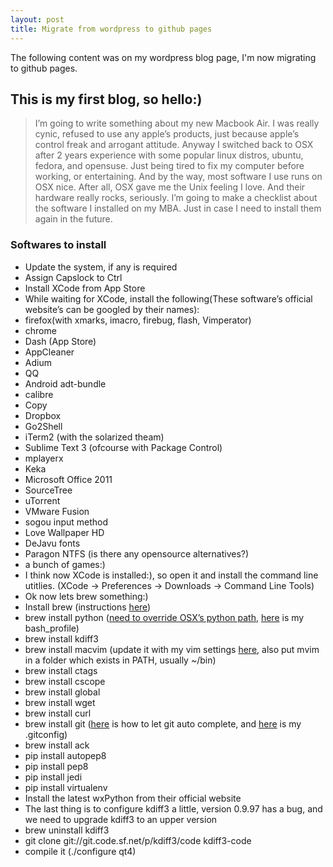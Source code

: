 ```yaml
---
layout: post
title: Migrate from wordpress to github pages
---
```


<div class="message">
  The following content was on my wordpress blog page, I'm now migrating to github pages.
</div>

## This is my first blog, so hello:)

> I’m going to write something about my new Macbook Air. I was really cynic, refused to use any apple’s products, just because apple’s control freak and arrogant attitude. Anyway I switched back to OSX after 2 years experience with some popular linux distros, ubuntu, fedora, and opensuse. Just being tired to fix my computer before working, or entertaining. And by the way, most software I use runs on OSX nice. After all, OSX gave me the Unix feeling I love. And their hardware really rocks, seriously. I’m going to make a checklist about the software I installed on my MBA. Just in case I need to install them again in the future.

### Softwares to install
- Update the system, if any is required
- Assign Capslock to Ctrl
- Install XCode from App Store
- While waiting for XCode, install the following(These software’s official website’s can be googled by their names):
- firefox(with xmarks, imacro, firebug, flash, Vimperator)
- chrome
- Dash (App Store)
- AppCleaner
- Adium
- QQ
- Android adt-bundle
- calibre
- Copy
- Dropbox
- Go2Shell
- iTerm2 (with the solarized theam)
- Sublime Text 3 (ofcourse with Package Control)
- mplayerx
- Keka
- Microsoft Office 2011
- SourceTree
- uTorrent
- VMware Fusion
- sogou input method
- Love Wallpaper HD
- DeJavu fonts
- Paragon NTFS (is there any opensource alternatives?)
- a bunch of games:)
- I think now XCode is installed:), so open it and install the command line utitlies. (XCode -> Preferences -> Downloads -> Command Line Tools)
- Ok now lets brew something:)
- Install brew (instructions [here](http://brew.sh/))
- brew install python ([need to override OSX’s python path](http://stackoverflow.com/questions/5157678/python-homebrew-by-default/14645426#14645426), [here](https://gist.github.com/ShengYun/6887784) is my bash_profile)
- brew install kdiff3
- brew install macvim (update it with my vim settings [here](https://github.com/ShengYun/dbsvim), also put mvim in a folder which exists in PATH, usually ~/bin)
- brew install ctags
- brew install cscope
- brew install global
- brew install wget
- brew install curl
- brew install git ([here](http://www.codethatmatters.com/2010/01/git-autocomplete-in-mac-os-x/) is how to let git auto complete, and [here](https://gist.github.com/ShengYun/6864130) is my .gitconfig)
- brew install ack
- pip install autopep8
- pip install pep8
- pip install jedi
- pip install virtualenv
- Install the latest wxPython from their official website
- The last thing is to configure kdiff3 a little, version 0.9.97 has a bug, and we need to upgrade kdiff3 to an upper version
- brew uninstall kdiff3
- git clone git://git.code.sf.net/p/kdiff3/code kdiff3-code
- compile it (./configure qt4)
